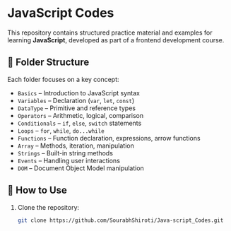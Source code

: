 # JavaScript Codes

This repository contains structured practice material and examples for learning **JavaScript**, developed as part of a frontend development course.

## 📁 Folder Structure

Each folder focuses on a key concept:

- `Basics` – Introduction to JavaScript syntax
- `Variables` – Declaration (`var`, `let`, `const`)
- `DataType` – Primitive and reference types
- `Operators` – Arithmetic, logical, comparison
- `Conditionals` – `if`, `else`, `switch` statements
- `Loops` – `for`, `while`, `do...while`
- `Functions` – Function declaration, expressions, arrow functions
- `Array` – Methods, iteration, manipulation
- `Strings` – Built-in string methods
- `Events` – Handling user interactions
- `DOM` – Document Object Model manipulation

## 🚀 How to Use

1. Clone the repository:
   ```bash
   git clone https://github.com/SourabhShiroti/Java-script_Codes.git
